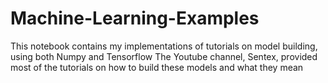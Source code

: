 # Machine-Learning-Examples
This notebook contains my implementations of tutorials on model building, using both Numpy and Tensorflow
The Youtube channel, Sentex, provided most of the tutorials on how to build these models and what they mean
